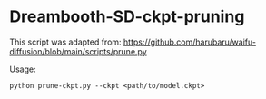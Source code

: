 # Dreambooth-SD-ckpt-pruning

This script was adapted from:
https://github.com/harubaru/waifu-diffusion/blob/main/scripts/prune.py

Usage:

`python prune-ckpt.py --ckpt <path/to/model.ckpt>`

